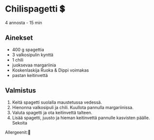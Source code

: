 # Chilispagetti 💲
4 annosta - 15 min


## Ainekset
- 400 g spagettia
- 3 valkosipulin kynttä
- 1 chili
- juoksevaa margariinia
- Koskenlaskija Ruoka & Dippi voimakas
- pastan keitinvettä


## Valmistus
1. Keitä spagetti suolalla maustetussa vedessä.
2. Hienonna valkosipuli ja chili. Kuullota pannulla margariinissa.
3. Valuta spagetti ja ota keitinvettä talteen.
4. Lisää spagetti, juusto ja hieman keitinvettä pannulle kasvisten päälle. Sekoita

Allergeenit:🥛
